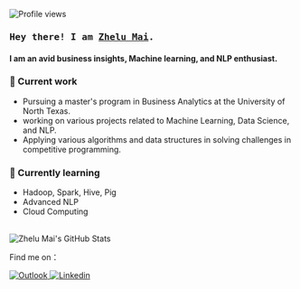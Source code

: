 <!-- Profile Views Counter -->
![Profile views](https://komarev.com/ghpvc/?username=Jerrymzl99&style=plastic&color=orange)

<!-- Intro  -->
<h3 align="left">
        <samp> Hey there! I am
                <b><a target="_blank" href="https://https://jerrymzl99.github.io/Personal_Web/">Zhelu Mai</a>.</b>
        </samp>
</h3>

#### I am an avid business insights, Machine learning, and NLP enthusiast.


### 🔭 Current work
- Pursuing a master's program in Business Analytics at the University of North Texas.
- working on various projects related to Machine Learning, Data Science, and NLP.
- Applying various algorithms and data structures in solving challenges in competitive programming.

### 🌱 Currently learning
- Hadoop, Spark, Hive, Pig
- Advanced NLP
- Cloud Computing 


<br>
<!-- Activity Widget -->
<img alt="Zhelu Mai's GitHub Stats"
        src="https://github-readme-stats.vercel.app/api?username=Jerrymzl99&show_icons=true&theme=swift" />

<!-- Social Links -->
<p>Find me on：</p>
<!-- Email -->
<a href="mailto:zhelumai@my.unt.edu" target="_blank"><img alt="Outlook"
        src="https://img.shields.io/badge/Outlook-1877F2?style=flat-square&logo=Outlook&logoColor=white">
</a>
<!-- Linkedin -->
<a href="https://www.linkedin.com/in/zhelu-jerry-mai/" target="_blank"><img alt="Linkedin"
        src="https://img.shields.io/badge/-Linkedin-0A66C2?style=flat-square&logo=Linkedin&logoColor=white">
</a>
